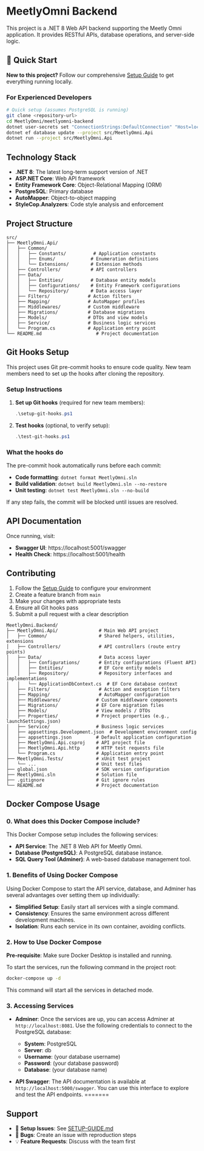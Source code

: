 # MeetlyOmni Backend

This project is a .NET 8 Web API backend supporting the Meetly Omni application. It provides RESTful APIs, database operations, and server-side logic.

## 🚀 Quick Start

**New to this project?** Follow our comprehensive [Setup Guide](./SETUP-GUIDE.md) to get everything running locally.

### For Experienced Developers
```bash
# Quick setup (assumes PostgreSQL is running)
git clone <repository-url>
cd MeetlyOmni/meetlyomni-backend
dotnet user-secrets set "ConnectionStrings:DefaultConnection" "Host=localhost;Port=5432;Database=meetlyomni_dev;Username=your_user;Password=your_password"
dotnet ef database update --project src/MeetlyOmni.Api
dotnet run --project src/MeetlyOmni.Api
```

## Technology Stack

- **.NET 8**: The latest long-term support version of .NET
- **ASP.NET Core**: Web API framework
- **Entity Framework Core**: Object-Relational Mapping (ORM)
- **PostgreSQL**: Primary database
- **AutoMapper**: Object-to-object mapping
- **StyleCop.Analyzers**: Code style analysis and enforcement

## Project Structure

```
src/
├── MeetlyOmni.Api/
│   ├── Common/
│   │   ├── Constants/          # Application constants
│   │   ├── Enums/             # Enumeration definitions
│   │   └── Extensions/        # Extension methods
│   ├── Controllers/           # API controllers
│   ├── Data/
│   │   ├── Entities/          # Database entity models
│   │   ├── Configurations/    # Entity Framework configurations
│   │   └── Repository/        # Data access layer
│   ├── Filters/              # Action filters
│   ├── Mapping/              # AutoMapper profiles
│   ├── Middlewares/          # Custom middleware
│   ├── Migrations/           # Database migrations
│   ├── Models/               # DTOs and view models
│   ├── Service/              # Business logic services
│   └── Program.cs            # Application entry point
└── README.md                    # Project documentation
```

## Git Hooks Setup

This project uses Git pre-commit hooks to ensure code quality. New team members need to set up the hooks after cloning the repository.

### Setup Instructions

1. **Set up Git hooks** (required for new team members):
   ```powershell
   .\setup-git-hooks.ps1
   ```

2. **Test hooks** (optional, to verify setup):
   ```powershell
   .\test-git-hooks.ps1
   ```

### What the hooks do

The pre-commit hook automatically runs before each commit:
- **Code formatting**: `dotnet format MeetlyOmni.sln`
- **Build validation**: `dotnet build MeetlyOmni.sln --no-restore`
- **Unit testing**: `dotnet test MeetlyOmni.sln --no-build`

If any step fails, the commit will be blocked until issues are resolved.

## API Documentation

Once running, visit:
- **Swagger UI**: https://localhost:5001/swagger
- **Health Check**: https://localhost:5001/health

## Contributing

1. Follow the [Setup Guide](./SETUP-GUIDE.md) to configure your environment
2. Create a feature branch from `main`
3. Make your changes with appropriate tests
4. Ensure all Git hooks pass
5. Submit a pull request with a clear description

```
MeetlyOmni.Backend/
├── MeetlyOmni.Api/               # Main Web API project
│   ├── Common/                   # Shared helpers, utilities, extensions
│   ├── Controllers/              # API controllers (route entry points)
│   ├── Data/                     # Data access layer
│   │   ├── Configurations/       # Entity configurations (Fluent API)
│   │   ├── Entities/             # EF Core entity models
│   │   ├── Repository/           # Repository interfaces and implementations
│   │   └── ApplicationDbContext.cs  # EF Core database context
│   ├── Filters/                  # Action and exception filters
│   ├── Mapping/                  # AutoMapper configuration
│   ├── Middlewares/             # Custom middleware components
│   ├── Migrations/              # EF Core migration files
│   ├── Models/                  # View models / DTOs
│   ├── Properties/              # Project properties (e.g., launchSettings.json)
│   ├── Service/                 # Business logic services
│   ├── appsettings.Development.json  # Development environment config
│   ├── appsettings.json         # Default application configuration
│   ├── MeetlyOmni.Api.csproj    # API project file
│   ├── MeetlyOmni.Api.http      # HTTP test requests file
│   └── Program.cs               # Application entry point
├── MeetlyOmni.Tests/            # xUnit test project
│   └── ...                      # Unit test files
├── global.json                  # SDK version configuration
├── MeetlyOmni.sln               # Solution file
├── .gitignore                   # Git ignore rules
└── README.md                    # Project documentation
```

## Docker Compose Usage

### 0. What does this Docker Compose include?

This Docker Compose setup includes the following services:
- **API Service**: The .NET 8 Web API for Meetly Omni.
- **Database (PostgreSQL)**: A PostgreSQL database instance.
- **SQL Query Tool (Adminer)**: A web-based database management tool.

### 1. Benefits of Using Docker Compose

Using Docker Compose to start the API service, database, and Adminer has several advantages over setting them up individually:
- **Simplified Setup**: Easily start all services with a single command.
- **Consistency**: Ensures the same environment across different development machines.
- **Isolation**: Runs each service in its own container, avoiding conflicts.

### 2. How to Use Docker Compose

**Pre-requisite**: Make sure Docker Desktop is installed and running.

To start the services, run the following command in the project root:

```bash
docker-compose up -d
```

This command will start all the services in detached mode.

### 3. Accessing Services

- **Adminer**: Once the services are up, you can access Adminer at `http://localhost:8081`. Use the following credentials to connect to the PostgreSQL database:
  - **System**: PostgreSQL
  - **Server**: db
  - **Username**: (your database username)
  - **Password**: (your database password)
  - **Database**: (your database name)

- **API Swagger**: The API documentation is available at `http://localhost:5000/swagger`. You can use this interface to explore and test the API endpoints.
=======
## Support

- 📖 **Setup Issues**: See [SETUP-GUIDE.md](./SETUP-GUIDE.md)
- 🐛 **Bugs**: Create an issue with reproduction steps
- 💡 **Feature Requests**: Discuss with the team first
